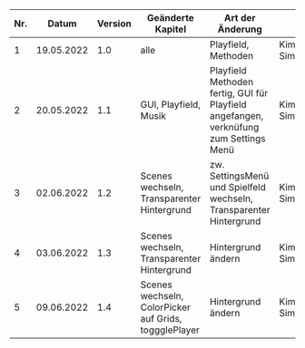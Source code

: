 | Nr. | Datum      | Version | Geänderte Kapitel                                     | Art der Änderung                                                                      | Autor             | Status |
|-----|------------|---------|-------------------------------------------------------|---------------------------------------------------------------------------------------|-------------------|--------|
| 1   | 19.05.2022 | 1.0     | alle                                                  | Playfield, Methoden                                                                   | Kimeswenger Simon | fg     |
| 2   | 20.05.2022 | 1.1     | GUI, Playfield, Musik                                 | Playfield Methoden fertig, GUI für Playfield angefangen, verknüfung zum Settings Menü | Kimeswenger Simon | fg     |
| 3   | 02.06.2022 | 1.2     | Scenes wechseln, Transparenter Hintergrund            | zw. SettingsMenü und Spielfeld wechseln, Transparenter Hintergrund                    | Kimeswenger Simon | fg     |
| 4   | 03.06.2022 | 1.3     | Scenes wechseln, Transparenter Hintergrund            | Hintergrund ändern                                                                    | Kimeswenger Simon | fg     |
| 5   | 09.06.2022 | 1.4     | Scenes wechseln, ColorPicker auf Grids, toggglePlayer | Hintergrund ändern                                                                    | Kimeswenger Simon | fg     |





